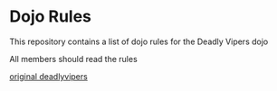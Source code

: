 Dojo Rules
==========

This repository contains a list of dojo rules for the Deadly Vipers dojo

All members should read the rules

[original deadlyvipers](https://github.com/deadlyvipers)

